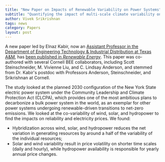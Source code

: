 ```yaml
---
title: "New Paper on Impacts of Renewable Variability on Power Systems"
subtitle: "Quantifying the impact of multi-scale climate variability on electricity prices in a renewable-dominated power grid"
author: Vivek Srikrishnan
tags: news
category: Papers
layout: post
---
```


A new paper led by Elnaz Kabir, now an [Assistant Professor in the Department of Engineering Technology & Industrial Distribution at Texas A&M](https://elnaz-kabir.github.io/), has [been published in *Renewable Energy*](https://doi.org/10.1016/j.renene.2024.120013). This paper was co-authored with several Cornell BEE collaborators, including Scott Steinschneider, M. Vivienne Liu, and C. Lindsay Anderson, and stemmed from Dr. Kabir's postdoc with Professors Anderson, Steinschneider, and Srikrishnan at Cornell.

The study looked at the planned 2030 configuration of the New York State electric power system under the Community Leadership and Climate Protection Act (CLCPA), which provides one of the most ambitious plans to decarbonize a bulk power system in the world, as an exemplar for other power systems undergoing renewable-driven transitions to net-zero emissions. We looked at the co-variability of wind, solar, and hydropower to find the impacts on reliability and electricity prices. We found:

* Hybridization across wind, solar, and hydropower reduces the net variation in generating resources by around a half of the variability of the individual resources;
* Solar and wind variability result in price volatility on shorter time scales (daily and hourly), while hydropower availability is responsible for yearly annual price changes.

